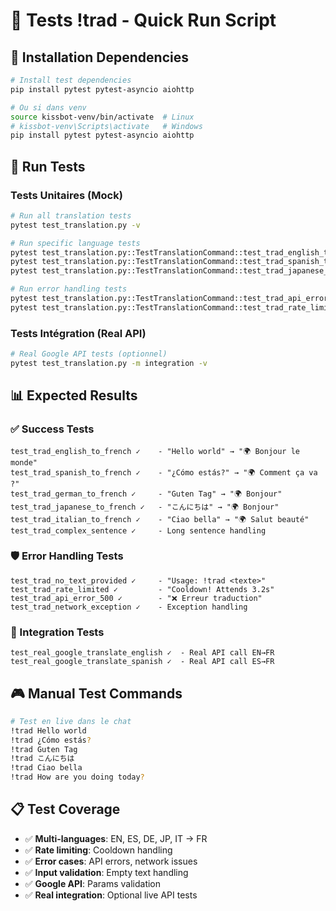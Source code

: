 # 🧪 Tests !trad - Quick Run Script

## 🚀 Installation Dependencies

```bash
# Install test dependencies
pip install pytest pytest-asyncio aiohttp

# Ou si dans venv
source kissbot-venv/bin/activate  # Linux
# kissbot-venv\Scripts\activate   # Windows
pip install pytest pytest-asyncio aiohttp
```

## 🎯 Run Tests

### Tests Unitaires (Mock)
```bash
# Run all translation tests
pytest test_translation.py -v

# Run specific language tests
pytest test_translation.py::TestTranslationCommand::test_trad_english_to_french -v
pytest test_translation.py::TestTranslationCommand::test_trad_spanish_to_french -v
pytest test_translation.py::TestTranslationCommand::test_trad_japanese_to_french -v

# Run error handling tests
pytest test_translation.py::TestTranslationCommand::test_trad_api_error_500 -v
pytest test_translation.py::TestTranslationCommand::test_trad_rate_limited -v
```

### Tests Intégration (Real API)
```bash
# Real Google API tests (optionnel)
pytest test_translation.py -m integration -v
```

## 📊 Expected Results

### ✅ Success Tests
```
test_trad_english_to_french ✓    - "Hello world" → "🌍 Bonjour le monde"
test_trad_spanish_to_french ✓    - "¿Cómo estás?" → "🌍 Comment ça va ?"
test_trad_german_to_french ✓     - "Guten Tag" → "🌍 Bonjour"
test_trad_japanese_to_french ✓   - "こんにちは" → "🌍 Bonjour"
test_trad_italian_to_french ✓    - "Ciao bella" → "🌍 Salut beauté"
test_trad_complex_sentence ✓     - Long sentence handling
```

### 🛡️ Error Handling Tests
```
test_trad_no_text_provided ✓     - "Usage: !trad <texte>"
test_trad_rate_limited ✓         - "Cooldown! Attends 3.2s"
test_trad_api_error_500 ✓        - "❌ Erreur traduction"
test_trad_network_exception ✓    - Exception handling
```

### 🔧 Integration Tests
```
test_real_google_translate_english ✓  - Real API call EN→FR
test_real_google_translate_spanish ✓  - Real API call ES→FR
```

## 🎮 Manual Test Commands

```bash
# Test en live dans le chat
!trad Hello world
!trad ¿Cómo estás?
!trad Guten Tag
!trad こんにちは
!trad Ciao bella
!trad How are you doing today?
```

## 📋 Test Coverage

- ✅ **Multi-languages**: EN, ES, DE, JP, IT → FR
- ✅ **Rate limiting**: Cooldown handling
- ✅ **Error cases**: API errors, network issues
- ✅ **Input validation**: Empty text handling
- ✅ **Google API**: Params validation
- ✅ **Real integration**: Optional live API tests